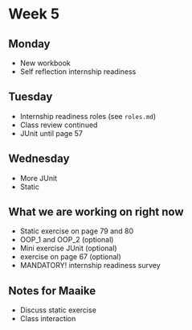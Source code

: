 # Week 5

## Monday
- New workbook
- Self reflection internship readiness

## Tuesday
- Internship readiness roles (see `roles.md`)
- Class review continued
- JUnit until page 57

## Wednesday
- More JUnit
- Static

## What we are working on right now
- Static exercise on page 79 and 80
- OOP_1 and OOP_2 (optional)
- Mini exercise JUnit (optional)
- exercise on page 67 (optional)
- MANDATORY! internship readiness survey 

## Notes for Maaike
- Discuss static exercise
- Class interaction